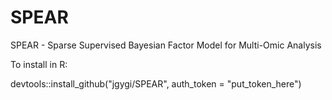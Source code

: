 # SPEAR

SPEAR - Sparse Supervised Bayesian Factor Model for Multi-Omic Analysis

To install in R:

devtools::install_github("jgygi/SPEAR", auth_token = "put_token_here")

